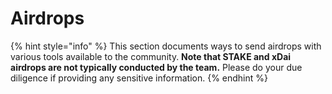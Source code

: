 # Airdrops

{% hint style="info" %}
This section documents ways to send airdrops with various tools available to the community. **Note that STAKE and xDai airdrops are not typically conducted by the team.** Please do your due diligence if providing any sensitive information.
{% endhint %}

